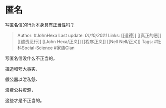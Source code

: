 # 匿名
[写匿名信的行为本身具有正当性吗？](https://www.zhihu.com/question/490036611/answer/2149517054)

> Author: #JohnHexa 
Last update: *01/10/2021* 
Links: [[道德]] [[真正的恶]] [[谴责恶行]] [[John Hexa/正义]] [[程序正义]] [[Nell Nell/正义]]
Tags: #社科Social-Science #家族Clan 

写匿名信没什么不正当的，

捏造和夸大事实、

假公器以泄私怨、

浪费公共资源，

这些才是不正当的。